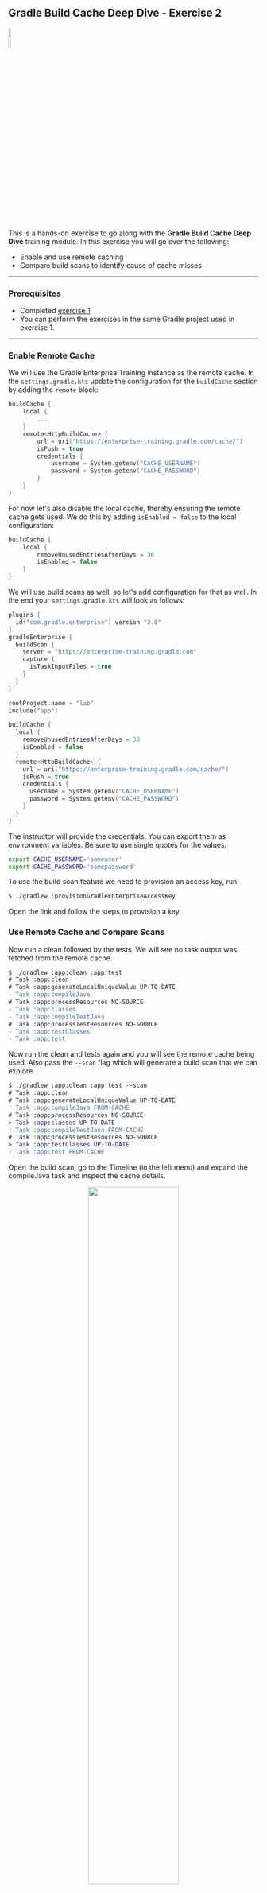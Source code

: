 ## Gradle Build Cache Deep Dive - Exercise 2

<p align="left">
<img width="10%" height="10%" src="https://user-images.githubusercontent.com/120980/174325546-8558160b-7f16-42cb-af0f-511849f22ebc.png">
</p>

This is a hands-on exercise to go along with the
**Gradle Build Cache Deep Dive** training module. In this exercise
you will go over the following:

* Enable and use remote caching
* Compare build scans to identify cause of cache misses

---
### Prerequisites

* Completed [exercise 1](../exercise1/README.md)
* You can perform the exercises in the same Gradle project used in exercise 1.

---
### Enable Remote Cache

We will use the Gradle Enterprise Training instance as the remote cache. In
the `settings.gradle.kts` update the configuration for the `buildCache`
section by adding the `remote` block:

```kotlin
buildCache {
    local {
        ...
    }
    remote<HttpBuildCache> {
        url = uri("https://enterprise-training.gradle.com/cache/")
        isPush = true
        credentials {
            username = System.getenv("CACHE_USERNAME")
            password = System.getenv("CACHE_PASSWORD")
        }
    }
}
```

For now let's also disable the local cache, thereby ensuring the remote
cache gets used. We do this by adding `isEnabled = false` to the local
configuration:

```kotlin
buildCache {
    local {
        removeUnusedEntriesAfterDays = 30
        isEnabled = false
    }
}
```

We will use build scans as well, so let's add configuration for that as well.
In the end your `settings.gradle.kts` will look as follows:


```kotlin
plugins {
  id("com.gradle.enterprise") version "3.8"
}
gradleEnterprise {
  buildScan {
    server = "https://enterprise-training.gradle.com"
    capture {
      isTaskInputFiles = true
    }
  }
}

rootProject.name = "lab"
include("app")

buildCache {
  local {
    removeUnusedEntriesAfterDays = 30
    isEnabled = false
  }
  remote<HttpBuildCache> {
    url = uri("https://enterprise-training.gradle.com/cache/")
    isPush = true
    credentials {
      username = System.getenv("CACHE_USERNAME")
      password = System.getenv("CACHE_PASSWORD")
    }
  }
}
```

The instructor will provide the credentials. You can export them as environment
variables. Be sure to use single quotes for the values:

```bash
export CACHE_USERNAME='someuser'
export CACHE_PASSWORD='somepassword'
```

To use the build scan feature we need to provision an access key, run:

```bash
$ ./gradlew :provisionGradleEnterpriseAccessKey
```

Open the link and follow the steps to provision a key.

### Use Remote Cache and Compare Scans

Now run a clean followed by the tests. We will see no task output was fetched from the remote cache.

```diff
$ ./gradlew :app:clean :app:test
# Task :app:clean
# Task :app:generateLocalUniqueValue UP-TO-DATE
- Task :app:compileJava
# Task :app:processResources NO-SOURCE
- Task :app:classes
- Task :app:compileTestJava
# Task :app:processTestResources NO-SOURCE
- Task :app:testClasses
- Task :app:test
```

Now run the clean and tests again and you will see the remote cache being used.
Also pass the `--scan` flag which will generate a build scan that we can explore.

```diff
$ ./gradlew :app:clean :app:test --scan
# Task :app:clean
# Task :app:generateLocalUniqueValue UP-TO-DATE
! Task :app:compileJava FROM-CACHE
# Task :app:processResources NO-SOURCE
> Task :app:classes UP-TO-DATE
! Task :app:compileTestJava FROM-CACHE
# Task :app:processTestResources NO-SOURCE
> Task :app:testClasses UP-TO-DATE
! Task :app:test FROM-CACHE
```

Open the build scan, go to the Timeline (in the left menu) and expand the
compileJava task and inspect the cache details.

<p align="center">
<img width="60%" height="60%" src="https://user-images.githubusercontent.com/120980/177324633-23517ec0-5392-40e9-8cfa-a4d5eb593b93.png">
</p>

Now edit the string in `app/src/main/java/com/gradle/lab/App.java` to
something different and run the clean and tests with the `--scan` flag.

```diff
$ ./gradlew :app:clean :app:test --scan
# Task :app:clean
> Task :app:generateLocalUniqueValue UP-TO-DATE
- Task :app:compileJava
# Task :app:processResources NO-SOURCE
- Task :app:classes
! Task :app:compileTestJava FROM-CACHE
# Task :app:processTestResources NO-SOURCE
> Task :app:testClasses UP-TO-DATE
- Task :app:test
```

You can see the cache misses. Now open the build scan, and in the top right
click on the "Build Scans" link to view all the scans.

<p align="center">
<img width="35%" height="35%" src="https://user-images.githubusercontent.com/120980/177330766-ff55fbda-2f0d-45a4-98b1-645d1776a9c4.png">
</p>

Select your two recent scans to compare and click on the "Compare" button on
the bottom right.

<p align="center">
<img width="60%" height="60%" src="https://user-images.githubusercontent.com/120980/177334045-e52b140b-a989-4b03-933e-8685eaa09398.png">
</p>

Expand the file properties to see which files were different in the inputs
which caused the cache miss.

<p align="center">
<img width="60%" height="60%" src="https://user-images.githubusercontent.com/120980/177334631-5c94bbc3-5279-4fee-b202-ab4dc0599e17.png">
</p>

